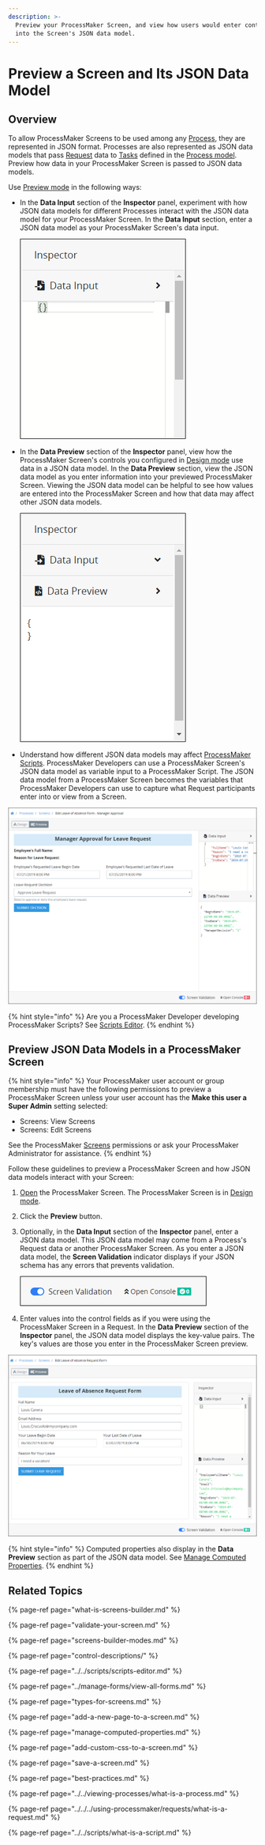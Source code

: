 ```yaml
---
description: >-
  Preview your ProcessMaker Screen, and view how users would enter control data
  into the Screen's JSON data model.
---
```


# Preview a Screen and Its JSON Data Model

## Overview

To allow ProcessMaker Screens to be used among any [Process](../../viewing-processes/what-is-a-process.md), they are represented in JSON format. Processes are also represented as JSON data models that pass [Request](../../../using-processmaker/requests/what-is-a-request.md) data to [Tasks](../../process-design/model-your-process/process-modeling-element-descriptions.md#user-task) defined in the [Process model](../../process-design/what-is-process-modeling.md). Preview how data in your ProcessMaker Screen is passed to JSON data models.

Use [Preview mode](screens-builder-modes.md#preview-mode) in the following ways:

* In the **Data Input** section of the **Inspector** panel, experiment with how JSON data models for different Processes interact with the JSON data model for your ProcessMaker Screen. In the **Data Input** section, enter a JSON data model as your ProcessMaker Screen's data input.  

  ![](../../../.gitbook/assets/data-input-section-inspector-panel-screens-builder-processes.png)

* In the **Data Preview** section of the **Inspector** panel, view how the ProcessMaker Screen's controls you configured in [Design mode](screens-builder-modes.md#editor-mode) use data in a JSON data model. In the **Data Preview** section, view the JSON data model as you enter information into your previewed ProcessMaker Screen. Viewing the JSON data model can be helpful to see how values are entered into the ProcessMaker Screen and how that data may affect other JSON data models.  

  ![](../../../.gitbook/assets/data-preview-section-inspector-panel-screens-builder-processes.png)

* Understand how different JSON data models may affect [ProcessMaker Scripts](../../scripts/what-is-a-script.md). ProcessMaker Developers can use a ProcessMaker Screen's JSON data model as variable input to a ProcessMaker Script. The JSON data model from a ProcessMaker Screen becomes the variables that ProcessMaker Developers can use to capture what Request participants enter into or view from a Screen.

![Screens Builder displaying JSON input and output data models in Preview mode](../../../.gitbook/assets/preview-mode-screens-builder-processes.png)

{% hint style="info" %}
Are you a ProcessMaker Developer developing ProcessMaker Scripts? See [Scripts Editor](../../scripts/scripts-editor.md).
{% endhint %}

## Preview JSON Data Models in a ProcessMaker Screen

{% hint style="info" %}
Your ProcessMaker user account or group membership must have the following permissions to preview a ProcessMaker Screen unless your user account has the **Make this user a Super Admin** setting selected:

* Screens: View Screens
* Screens: Edit Screens

See the ProcessMaker [Screens](../../../processmaker-administration/permission-descriptions-for-users-and-groups.md#screens) permissions or ask your ProcessMaker Administrator for assistance.
{% endhint %}

Follow these guidelines to preview a ProcessMaker Screen and how JSON data models interact with your Screen:

1. [Open](../manage-forms/view-all-forms.md) the ProcessMaker Screen. The ProcessMaker Screen is in [Design mode](screens-builder-modes.md#editor-mode).
2. Click the **Preview** button.
3. Optionally, in the **Data Input** section of the **Inspector** panel, enter a JSON data model. This JSON data model may come from a Process's Request data or another ProcessMaker Screen. As you enter a JSON data model, the **Screen Validation** indicator displays if your JSON schema has any errors that prevents validation.  

   ![](../../../.gitbook/assets/screen-validation-indicator-screens-builder-processes.png)

4. Enter values into the control fields as if you were using the ProcessMaker Screen in a Request. In the **Data Preview** section of the **Inspector** panel, the JSON data model displays the key-value pairs. The key's values are those you enter in the ProcessMaker Screen preview.

![Data Preview section of the Inspector panel displaying a JSON data model in Preview mode](../../../.gitbook/assets/data-preview-panel-screen-builder-processes.png)

{% hint style="info" %}
Computed properties also display in the **Data Preview** section as part of the JSON data model. See [Manage Computed Properties](manage-computed-properties.md).
{% endhint %}

## Related Topics

{% page-ref page="what-is-screens-builder.md" %}

{% page-ref page="validate-your-screen.md" %}

{% page-ref page="screens-builder-modes.md" %}

{% page-ref page="control-descriptions/" %}

{% page-ref page="../../scripts/scripts-editor.md" %}

{% page-ref page="../manage-forms/view-all-forms.md" %}

{% page-ref page="types-for-screens.md" %}

{% page-ref page="add-a-new-page-to-a-screen.md" %}

{% page-ref page="manage-computed-properties.md" %}

{% page-ref page="add-custom-css-to-a-screen.md" %}

{% page-ref page="save-a-screen.md" %}

{% page-ref page="best-practices.md" %}

{% page-ref page="../../viewing-processes/what-is-a-process.md" %}

{% page-ref page="../../../using-processmaker/requests/what-is-a-request.md" %}

{% page-ref page="../../scripts/what-is-a-script.md" %}

